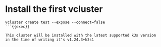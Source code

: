 # Install the first vcluster

```
vcluster create test --expose --connect=false
```{{exec}}

This cluster will be installed with the latest supported k3s version in the time of writing it's v1.24.3+k3s1